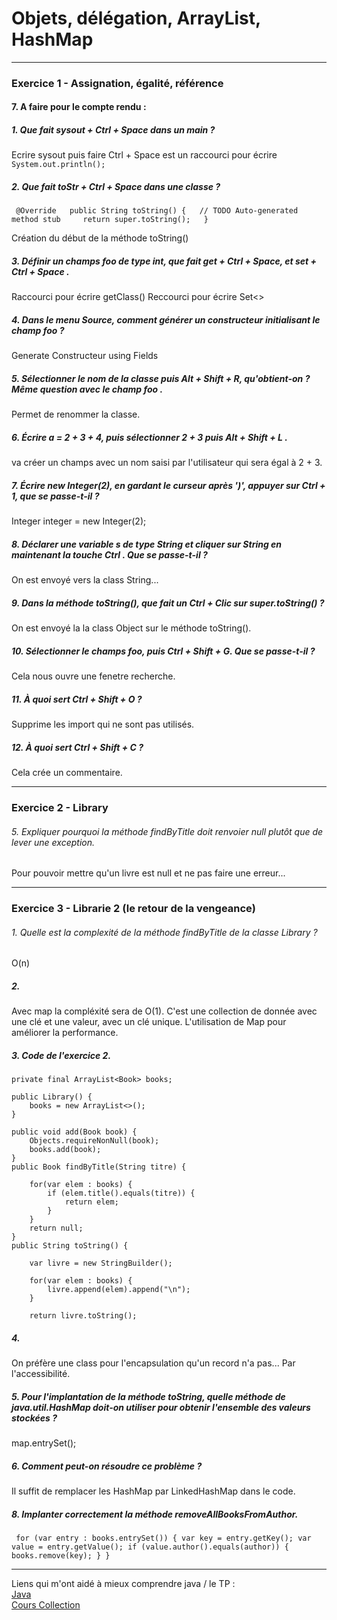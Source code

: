 # 	Objets, délégation, ArrayList, HashMap


 -------------------------------------------
 ### **Exercice 1 - Assignation, égalité, référence**
 
 #### 7. A faire pour le compte rendu :
 
 ##### 1. Que fait sysout + Ctrl + Space dans un main ?
 
 Ecrire sysout puis faire Ctrl + Space est un raccourci pour 
 écrire ``System.out.println();``
 
 ##### 2. Que fait toStr + Ctrl + Space dans une classe ?
 
  `` @Override  
public String toString() {  
	  // TODO Auto-generated method stub    
	  return super.toString();  
 }``
 
 Création du début de la méthode toString()
 
 ##### 3. Définir un champs foo de type int, que fait get + Ctrl + Space, et set + Ctrl + Space .
 
 Raccourci pour écrire getClass()
 Reccourci pour écrire Set<>

 ##### 4. Dans le menu Source, comment générer un constructeur initialisant le champ foo ?
 
 Generate Constructeur using Fields
 
 ##### 5. Sélectionner le nom de la classe puis Alt + Shift + R, qu'obtient-on ? Même question avec le champ foo .
 
 Permet de renommer la classe.
 
 ##### 6. Écrire a = 2 + 3 + 4, puis sélectionner 2 + 3 puis Alt + Shift + L .
 
 va créer un champs avec un nom saisi par l'utilisateur qui sera égal à 2 + 3.
 
 ##### 7. Écrire new Integer(2), en gardant le curseur après ')', appuyer sur Ctrl + 1, que se passe-t-il ?
 
 Integer integer = new Integer(2);
 
 ##### 8. Déclarer une variable s de type String et cliquer sur String en maintenant la touche Ctrl . Que se passe-t-il ?
 
 On est envoyé vers la class String...
 
 ##### 9. Dans la méthode toString(), que fait un Ctrl + Clic sur super.toString() ?
 
 On est envoyé la la class Object sur le méthode toString().
 
 ##### 10. Sélectionner le champs foo, puis Ctrl + Shift + G. Que se passe-t-il ?
 
 Cela nous ouvre une fenetre recherche.
 
 ##### 11. À quoi sert Ctrl + Shift + O ?
 
 Supprime les import qui ne sont pas utilisés.
 
 ##### 12. À quoi sert Ctrl + Shift + C ?
 
 Cela crée un commentaire.
 
  -------------------------------------------
  
 ### **Exercice 2 - Library**
 
 
 ###### 5. Expliquer pourquoi la méthode findByTitle doit renvoier null plutôt que de lever une exception.
 
 Pour pouvoir mettre qu'un livre est null et ne pas faire une erreur...
 
   -------------------------------------------
   
 ### **Exercice 3 - Librarie 2 (le retour de la vengeance)**
 
 
 ###### 1. Quelle est la complexité de la méthode findByTitle de la classe Library ?
  O(n)
 
 ##### 2.
 
 Avec map la compléxité sera de O(1).
 C'est une collection de donnée avec une clé et une valeur,
 avec un clé unique.
 L'utilisation de Map pour améliorer la performance.
 
 
 ##### 3. Code de l'exercice 2.
  
```
private final ArrayList<Book> books;  
  
public Library() {   
	books = new ArrayList<>();   
}  

public void add(Book book) {  
	Objects.requireNonNull(book);  
	books.add(book);  
}  
public Book findByTitle(String titre) {  
	  
	for(var elem : books) {  
		if (elem.title().equals(titre)) {  
			return elem;  
		}  
	}  
	return null;  
} 
public String toString() {  
	  
	var livre = new StringBuilder();  
	   
	for(var elem : books) {  
		livre.append(elem).append("\n");  
	}  
	  
	return livre.toString();
```
 ##### 4.
 
 On préfère une class pour l'encapsulation qu'un record n'a pas...
 Par l'accessibilité.
 
 ##### 5. Pour l'implantation de la méthode toString, quelle méthode de java.util.HashMap doit-on utiliser pour obtenir l'ensemble des valeurs stockées ? 
 
map.entrySet();

##### 6. Comment peut-on résoudre ce problème ?

Il suffit de remplacer les HashMap par LinkedHashMap dans le code.

##### 8. Implanter correctement la méthode removeAllBooksFromAuthor.

``
for (var entry : books.entrySet()) {
	var key = entry.getKey();
	var value = entry.getValue();
	if (value.author().equals(author)) {
		books.remove(key);
	}
}``

 -------------------------------------------
 
 Liens qui m'ont aidé à mieux comprendre java / le TP :    
 [Java](https://docs.oracle.com/en/java/javase/16/docs/api/)   
 [Cours Collection](https://igm.univ-mlv.fr/~beal/Teaching/poo4.pdf)
 

